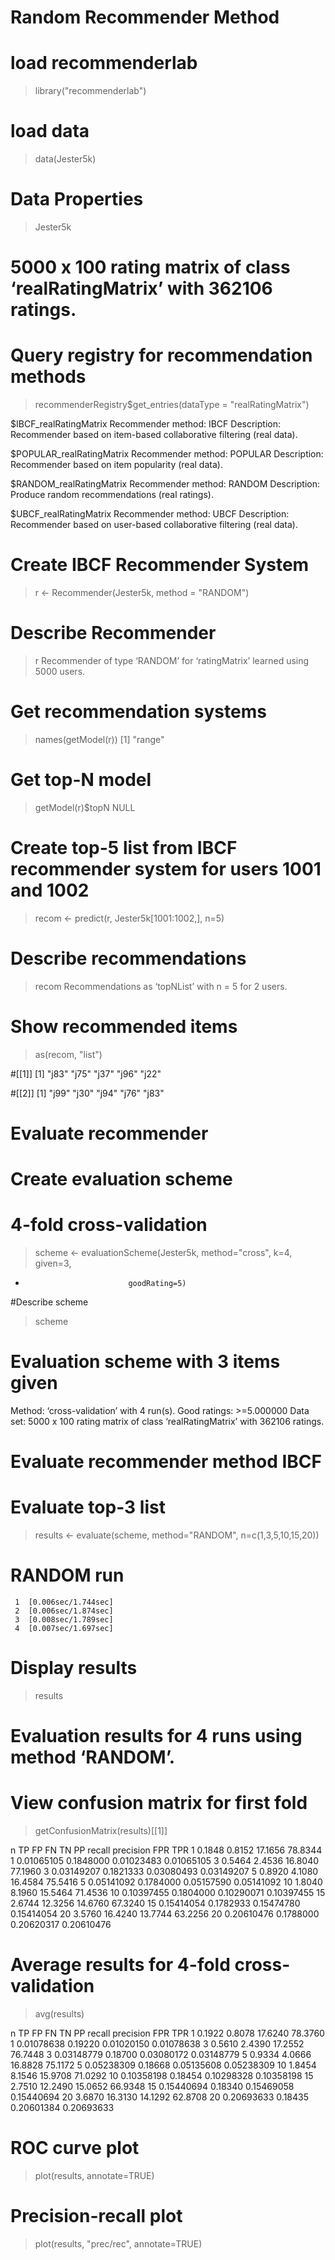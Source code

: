Random Recommender Method
===========
# load recommenderlab
> library("recommenderlab")

# load data
> data(Jester5k)

# Data Properties
> Jester5k

# 5000 x 100 rating matrix of class ‘realRatingMatrix’ with 362106 ratings.
# Query registry for recommendation methods 
> recommenderRegistry$get_entries(dataType = "realRatingMatrix")

$IBCF_realRatingMatrix
Recommender method: IBCF
Description: Recommender based on item-based collaborative filtering (real data).

$POPULAR_realRatingMatrix
Recommender method: POPULAR
Description: Recommender based on item popularity (real data).

$RANDOM_realRatingMatrix
Recommender method: RANDOM
Description: Produce random recommendations (real ratings).

$UBCF_realRatingMatrix
Recommender method: UBCF
Description: Recommender based on user-based collaborative filtering (real data).

# Create IBCF Recommender System 
> r <- Recommender(Jester5k, method = "RANDOM")

# Describe Recommender
> r
Recommender of type ‘RANDOM’ for ‘ratingMatrix’ 
learned using 5000 users.

# Get recommendation systems
> names(getModel(r))
[1] "range"

# Get top-N model
> getModel(r)$topN
NULL

# Create top-5 list from IBCF recommender system for users 1001 and 1002
> recom <- predict(r, Jester5k[1001:1002,], n=5)

# Describe recommendations
> recom
Recommendations as ‘topNList’ with n = 5 for 2 users. 

# Show recommended items
> as(recom, "list") 

#[[1]]
[1] "j83" "j75" "j37" "j96" "j22"

#[[2]]
[1] "j99" "j30" "j94" "j76" "j83"

# Evaluate recommender  
# Create evaluation scheme
# 4-fold cross-validation        
> scheme <- evaluationScheme(Jester5k, method="cross", k=4, given=3, 
+                            goodRating=5) 

#Describe scheme
> scheme

# Evaluation scheme with 3 items given
  Method: ‘cross-validation’ with 4 run(s).
  Good ratings: >=5.000000
  Data set: 5000 x 100 rating matrix of class ‘realRatingMatrix’ with 362106 ratings.

# Evaluate recommender method IBCF
# Evaluate top-3 list
> results <- evaluate(scheme, method="RANDOM", n=c(1,3,5,10,15,20)) 
# RANDOM run 
	 1  [0.006sec/1.744sec] 
	 2  [0.006sec/1.874sec] 
	 3  [0.008sec/1.789sec] 
	 4  [0.007sec/1.697sec] 
	 
# Display results
> results
# Evaluation results for 4 runs using method ‘RANDOM’.

# View confusion matrix for first fold
> getConfusionMatrix(results)[[1]] 
    
n        TP      FP      FN      TN PP     recall precision        FPR        TPR
  1  0.1848  0.8152 17.1656 78.8344  1 0.01065105 0.1848000 0.01023483 0.01065105
  3  0.5464  2.4536 16.8040 77.1960  3 0.03149207 0.1821333 0.03080493 0.03149207
  5  0.8920  4.1080 16.4584 75.5416  5 0.05141092 0.1784000 0.05157590 0.05141092
  10 1.8040  8.1960 15.5464 71.4536 10 0.10397455 0.1804000 0.10290071 0.10397455
  15 2.6744 12.3256 14.6760 67.3240 15 0.15414054 0.1782933 0.15474780 0.15414054
  20 3.5760 16.4240 13.7744 63.2256 20 0.20610476 0.1788000 0.20620317 0.20610476
  
# Average results for 4-fold cross-validation
> avg(results) 
    
n        TP      FP      FN      TN PP     recall precision        FPR        TPR
  1  0.1922  0.8078 17.6240 78.3760  1 0.01078638   0.19220 0.01020150 0.01078638
  3  0.5610  2.4390 17.2552 76.7448  3 0.03148779   0.18700 0.03080172 0.03148779
  5  0.9334  4.0666 16.8828 75.1172  5 0.05238309   0.18668 0.05135608 0.05238309
  10 1.8454  8.1546 15.9708 71.0292 10 0.10358198   0.18454 0.10298328 0.10358198
  15 2.7510 12.2490 15.0652 66.9348 15 0.15440694   0.18340 0.15469058 0.15440694
  20 3.6870 16.3130 14.1292 62.8708 20 0.20693633   0.18435 0.20601384 0.20693633
  
# ROC curve plot
> plot(results, annotate=TRUE)

# Precision-recall plot
> plot(results, "prec/rec", annotate=TRUE)
